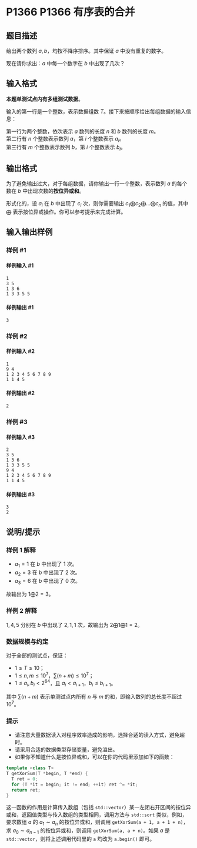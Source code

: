 # P1366 P1366 有序表的合并

## 题目描述

给出两个数列 $a, b$，均按不降序排序。其中保证 $a$ 中没有重复的数字。

现在请你求出：$a$ 中每一个数字在 $b$ 中出现了几次？

## 输入格式

**本题单测试点内有多组测试数据**。

输入的第一行是一个整数，表示数据组数 $T$。接下来按顺序给出每组数据的输入信息：

第一行为两个整数，依次表示 $a$ 数列的长度 $n$ 和 $b$ 数列的长度 $m$。  
第二行有 $n$ 个整数表示数列 $a$，第 $i$ 个整数表示 $a_i$。  
第三行有 $m$ 个整数表示数列 $b$，第 $i$ 个整数表示 $b_i$。

## 输出格式

为了避免输出过大，对于每组数据，请你输出一行一个整数，表示数列 $a$ 的每个数在 $b$ 中出现次数的**按位异或和**。

形式化的，设 $a_i$ 在 $b$ 中出现了 $c_i$ 次，则你需要输出 $c_1 \bigoplus c_2 \bigoplus \dots \bigoplus c_n$ 的值，其中 $\bigoplus$ 表示按位异或操作。你可以参考提示来完成计算。

## 输入输出样例

### 样例 #1

#### 样例输入 #1

```
1
3 5
1 3 6
1 3 3 5 5
```

#### 样例输出 #1

```
3
```

### 样例 #2

#### 样例输入 #2

```
1
9 4
1 2 3 4 5 6 7 8 9
1 1 4 5
```

#### 样例输出 #2

```
2
```

### 样例 #3

#### 样例输入 #3

```
2
3 5
1 3 6
1 3 3 5 5
9 4
1 2 3 4 5 6 7 8 9
1 1 4 5
```

#### 样例输出 #3

```
3
2
```

## 说明/提示

### 样例 1 解释

- $a_1 = 1$ 在 $b$ 中出现了 $1$ 次。
- $a_2 = 3$ 在 $b$ 中出现了 $2$ 次。
- $a_3 = 6$ 在 $b$ 中出现了 $0$ 次。

故输出为 $1 \bigoplus 2 = 3$。

### 样例 2 解释

$1, 4, 5$ 分别在 $b$ 中出现了 $2, 1, 1$ 次，故输出为 $2 \bigoplus 1 \bigoplus 1 = 2$。

### 数据规模与约定

对于全部的测试点，保证：
- $1 \leq T \leq 10$；
- $1 \leq n, m \leq 10^7$，$\sum (n + m) \leq  10^7$；
- $1 \leq a_i, b_i < 2^{64}$，且 $a_i < a_{i + 1}$，$b_i \leq b_{i + 1}$。

其中 $\sum (n+m)$ 表示单测试点内所有 $n$ 与 $m$ 的和，即输入数列的总长度不超过 $10^7$。

### 提示

- 请注意大量数据读入对程序效率造成的影响，选择合适的读入方式，避免超时。
- 请采用合适的数据类型存储变量，避免溢出。
- 如果你不知道什么是按位异或和，可以在你的代码里添加如下的函数：

```cpp
template <class T>
T getXorSum(T *begin, T *end) {
  T ret = 0;
  for (T *it = begin; it != end; ++it) ret ^= *it;
  return ret;
}
```
这一函数的作用是计算传入数组（包括 `std::vector`）某一左闭右开区间的按位异或和，返回值类型与传入数组的类型相同，调用方法与 `std::sort` 类似，例如，要求数组 $a$ 的 $a_1 \sim a_n$ 的按位异或和，则调用 `getXorSum(a + 1, a + 1 + n)`，求 $a_0 \sim a_{n - 1}$ 的按位异或和，则调用 `getXorSum(a, a + n)`。如果 $a$ 是 `std::vector`，则将上述调用代码里的 `a` 均改为 `a.begin()` 即可。

